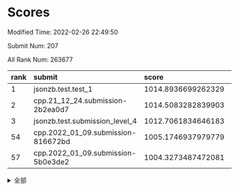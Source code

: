 # Scores

Modified Time: 2022-02-26 22:49:50

Submit Num: 207

All Rank Num: 263677

| rank |               submit               |       score        |       sigma        | pk_num |
| :--- | :--------------------------------- | :----------------- | :----------------- | :----- |
| 1    | jsonzb.test.test_1                 | 1014.8936699262329 | 0.868074009121718  | 5098   |
| 2    | cpp.21_12_24.submission-2b2ea0d7   | 1014.5083282839903 | 0.8443493817621406 | 5096   |
| 3    | jsonzb.test.submission_level_4     | 1012.7061834646183 | 0.8073692630875119 | 5092   |
| 54   | cpp.2022_01_09.submission-816672bd | 1005.1746937979779 | 0.7136301330567398 | 5092   |
| 57   | cpp.2022_01_09.submission-5b0e3de2 | 1004.3273487472081 | 0.7219903088351671 | 5096   |


<details>
<summary>全部</summary>

| rank |                 submit                 |       score        |       sigma        | pk_num |
| :--- | :------------------------------------- | :----------------- | :----------------- | :----- |
| 1    | jsonzb.test.test_1                     | 1014.8936699262329 | 0.868074009121718  | 5098   |
| 2    | cpp.21_12_24.submission-2b2ea0d7       | 1014.5083282839903 | 0.8443493817621406 | 5096   |
| 3    | jsonzb.test.submission_level_4         | 1012.7061834646183 | 0.8073692630875119 | 5092   |
| 4    | gobigger.level_3.submission_level_3_4  | 1011.6019697725096 | 0.7907211793852684 | 5096   |
| 5    | gobigger.level_3.submission_level_3_46 | 1011.4476004766882 | 0.7853111150402807 | 5092   |
| 6    | gobigger.level_3.submission_level_3_19 | 1011.311796385422  | 0.765681538992728  | 5097   |
| 7    | gobigger.level_3.submission_level_3_28 | 1011.2876539062916 | 0.7683927212724408 | 5099   |
| 8    | gobigger.level_3.submission_level_3_26 | 1011.1409822685445 | 0.7733608403168327 | 5092   |
| 9    | gobigger.level_3.submission_level_3_5  | 1011.0885085497572 | 0.7638738875613204 | 5089   |
| 10   | gobigger.level_3.submission_level_3_8  | 1011.0617311736576 | 0.7684367508794686 | 5093   |
| 11   | gobigger.level_3.submission_level_3_3  | 1011.0340810581613 | 0.7660181545408837 | 5095   |
| 12   | gobigger.level_3.submission_level_3_9  | 1010.9571380935398 | 0.7740679955439368 | 5096   |
| 13   | gobigger.level_3.submission_level_3_32 | 1010.80499593152   | 0.7597451078884581 | 5095   |
| 14   | gobigger.level_3.submission_level_3_27 | 1010.6956302596841 | 0.7669883222017313 | 5097   |
| 15   | gobigger.level_3.submission_level_3_21 | 1010.5450299037456 | 0.7714942200699513 | 5093   |
| 16   | gobigger.level_3.submission_level_3_35 | 1010.4779733836327 | 0.7396515422723646 | 5091   |
| 17   | gobigger.level_3.submission_level_3_31 | 1010.4683780429265 | 0.788238492847921  | 5088   |
| 18   | gobigger.level_3.submission_level_3_15 | 1010.467983956876  | 0.7703492869731087 | 5094   |
| 19   | gobigger.level_3.submission_level_3_29 | 1010.4044822668561 | 0.7444302860622067 | 5092   |
| 20   | gobigger.level_3.submission_level_3_41 | 1010.3580886573727 | 0.7562095299230882 | 5095   |
| 21   | gobigger.level_3.submission_level_3_34 | 1010.209382700712  | 0.7904465417168696 | 5096   |
| 22   | gobigger.level_3.submission_level_3_2  | 1010.1682307864215 | 0.7694514762057165 | 5093   |
| 23   | gobigger.level_3.submission_level_3_38 | 1010.160571934634  | 0.7363224262567091 | 5094   |
| 24   | gobigger.level_3.submission_level_3_14 | 1010.092251252001  | 0.7458587976357791 | 5098   |
| 25   | gobigger.level_3.submission_level_3_17 | 1010.0903034618885 | 0.7790361684945095 | 5092   |
| 26   | gobigger.level_3.submission_level_3_12 | 1010.0432019447876 | 0.7881675018249187 | 5096   |
| 27   | gobigger.level_3.submission_level_3_20 | 1010.029076198549  | 0.7528658203700291 | 5098   |
| 28   | gobigger.level_3.submission_level_3_40 | 1010.0041777143038 | 0.7760858309944971 | 5098   |
| 29   | gobigger.level_3.submission_level_3_43 | 1009.932510195989  | 0.7558658822026326 | 5097   |
| 30   | gobigger.level_3.submission_level_3_42 | 1009.843449578055  | 0.7486837263068021 | 5092   |
| 31   | gobigger.level_3.submission_level_3_37 | 1009.7931226379203 | 0.7680780669348105 | 5093   |
| 32   | gobigger.level_3.submission_level_3_25 | 1009.7285825980802 | 0.7509571106555143 | 5091   |
| 33   | gobigger.level_3.submission_level_3_44 | 1009.7122168692672 | 0.7601718729212258 | 5094   |
| 34   | gobigger.level_3.submission_level_3_47 | 1009.681305900673  | 0.7526195126115629 | 5101   |
| 35   | gobigger.level_3.submission_level_3_10 | 1009.5431235827959 | 0.7528283349418191 | 5097   |
| 36   | gobigger.level_3.submission_level_3_45 | 1009.5203216685438 | 0.7504339408036979 | 5101   |
| 37   | gobigger.level_3.submission_level_3_24 | 1009.4864705349054 | 0.7442427716104325 | 5098   |
| 38   | gobigger.level_3.submission_level_3_18 | 1009.4500670483401 | 0.7585974699857366 | 5095   |
| 39   | gobigger.level_3.submission_level_3_11 | 1009.402752207732  | 0.7305605897588602 | 5095   |
| 40   | gobigger.level_3.submission_level_3_23 | 1009.391384549023  | 0.753476271979002  | 5092   |
| 41   | gobigger.level_3.submission_level_3_36 | 1009.3747274164372 | 0.7747837713842688 | 5096   |
| 42   | gobigger.level_3.submission_level_3_39 | 1009.3550273804437 | 0.7482451348842112 | 5094   |
| 43   | gobigger.level_3.submission_level_3_22 | 1009.1794198263166 | 0.755126724200342  | 5094   |
| 44   | gobigger.level_3.submission_level_3_33 | 1009.0421955939702 | 0.7576832424339576 | 5092   |
| 45   | gobigger.level_3.submission_level_3_1  | 1008.9055866795284 | 0.7594338236064707 | 5099   |
| 46   | gobigger.level_3.submission_level_3_13 | 1008.7955589375232 | 0.7582437822701853 | 5096   |
| 47   | gobigger.level_3.submission_level_3_6  | 1008.6423370432855 | 0.75020871801452   | 5095   |
| 48   | gobigger.level_3.submission_level_3_48 | 1008.4685001317058 | 0.7281392343446006 | 5096   |
| 49   | gobigger.level_3.submission_level_3_30 | 1008.4375995237513 | 0.7277031002977599 | 5099   |
| 50   | gobigger.level_3.submission_level_3_49 | 1008.3473074133736 | 0.7421658655447488 | 5098   |
| 51   | gobigger.level_3.submission_level_3_7  | 1008.3327449876797 | 0.7587723857402919 | 5094   |
| 52   | gobigger.level_3.submission_level_3_0  | 1008.2475410009429 | 0.7337535734329942 | 5101   |
| 53   | gobigger.level_3.submission_level_3_16 | 1008.1477484564596 | 0.750648951731377  | 5096   |
| 54   | cpp.2022_01_09.submission-816672bd     | 1005.1746937979779 | 0.7136301330567398 | 5092   |
| 55   | gobigger.level_1.submission_level_1_15 | 1004.7759034364342 | 0.7267880773186043 | 5094   |
| 56   | gobigger.level_1.submission_level_1_14 | 1004.6119495911563 | 0.727894116765455  | 5096   |
| 57   | cpp.2022_01_09.submission-5b0e3de2     | 1004.3273487472081 | 0.7219903088351671 | 5096   |
| 58   | gobigger.level_1.submission_level_1_42 | 1004.2681448860077 | 0.7110494190620229 | 5100   |
| 59   | gobigger.level_1.submission_level_1_6  | 1004.2313277846373 | 0.7156240378021274 | 5096   |
| 60   | gobigger.level_1.submission_level_1_29 | 1004.1875470308629 | 0.7326993851002277 | 5096   |
| 61   | gobigger.level_1.submission_level_1_4  | 1004.1261568420592 | 0.7192014774048806 | 5099   |
| 62   | gobigger.level_1.submission_level_1_7  | 1004.1108046518431 | 0.7088951929122476 | 5094   |
| 63   | gobigger.level_1.submission_level_1_1  | 1003.9722772327607 | 0.7090098354759063 | 5091   |
| 64   | gobigger.level_1.submission_level_1_21 | 1003.9700886462728 | 0.7070860869875104 | 5089   |
| 65   | gobigger.level_1.submission_level_1_26 | 1003.7952377710728 | 0.7090405680037046 | 5097   |
| 66   | gobigger.level_1.submission_level_1_38 | 1003.7637666235618 | 0.7170089477254089 | 5098   |
| 67   | gobigger.level_1.submission_level_1_12 | 1003.756665970983  | 0.7153780872805074 | 5096   |
| 68   | gobigger.level_1.submission_level_1_31 | 1003.7532098295412 | 0.7142469251559336 | 5093   |
| 69   | gobigger.level_1.submission_level_1_46 | 1003.730935202413  | 0.7185290001364826 | 5096   |
| 70   | gobigger.level_1.submission_level_1_35 | 1003.7078841489464 | 0.7145366580501457 | 5095   |
| 71   | gobigger.level_1.submission_level_1_22 | 1003.6927148024109 | 0.7225665324138262 | 5097   |
| 72   | gobigger.level_1.submission_level_1_49 | 1003.6733455396784 | 0.7256353277752164 | 5096   |
| 73   | gobigger.level_1.submission_level_1_5  | 1003.665368382146  | 0.7210110275516433 | 5090   |
| 74   | gobigger.level_1.submission_level_1_47 | 1003.6009837251769 | 0.7085297285332056 | 5097   |
| 75   | gobigger.level_1.submission_level_1_27 | 1003.5884640524285 | 0.7182236346957395 | 5095   |
| 76   | gobigger.level_1.submission_level_1_13 | 1003.5442543730396 | 0.7203878889357175 | 5093   |
| 77   | gobigger.level_1.submission_level_1_32 | 1003.5232017563216 | 0.7064984508932192 | 5098   |
| 78   | gobigger.level_1.submission_level_1_19 | 1003.4405118638173 | 0.7022824797034836 | 5097   |
| 79   | gobigger.level_1.submission_level_1_2  | 1003.4262928908394 | 0.7094680079233063 | 5092   |
| 80   | gobigger.level_1.submission_level_1_30 | 1003.3128053738689 | 0.7166310144346959 | 5095   |
| 81   | gobigger.level_1.submission_level_1_25 | 1003.2213241787952 | 0.7217664502228268 | 5094   |
| 82   | gobigger.level_1.submission_level_1_33 | 1003.2112186445414 | 0.7105444955131462 | 5093   |
| 83   | gobigger.level_1.submission_level_1_8  | 1003.1770844750856 | 0.7145038529185421 | 5095   |
| 84   | gobigger.level_1.submission_level_1_43 | 1003.1593159061701 | 0.7035433430924748 | 5093   |
| 85   | gobigger.level_1.submission_level_1_17 | 1003.1563785866556 | 0.7065986908401476 | 5100   |
| 86   | gobigger.level_1.submission_level_1_39 | 1003.1479332852041 | 0.7075590990676586 | 5093   |
| 87   | gobigger.level_1.submission_level_1_18 | 1003.0133951834149 | 0.7154158728592673 | 5091   |
| 88   | gobigger.level_1.submission_level_1_37 | 1003.0045784637696 | 0.7134010461703704 | 5093   |
| 89   | gobigger.level_1.submission_level_1_41 | 1002.9705674117292 | 0.7242408014661357 | 5094   |
| 90   | gobigger.level_1.submission_level_1_23 | 1002.9102552359809 | 0.7230809107468221 | 5087   |
| 91   | gobigger.level_1.submission_level_1_16 | 1002.888334927137  | 0.7224891812973196 | 5090   |
| 92   | gobigger.level_1.submission_level_1_36 | 1002.8058680551025 | 0.7016154590353769 | 5103   |
| 93   | gobigger.level_1.submission_level_1_3  | 1002.6672211978345 | 0.719991954716995  | 5095   |
| 94   | gobigger.level_1.submission_level_1_24 | 1002.6530173275751 | 0.708941391370438  | 5093   |
| 95   | gobigger.level_1.submission_level_1_48 | 1002.5889739606575 | 0.7086863514786262 | 5094   |
| 96   | gobigger.level_1.submission_level_1_40 | 1002.5848343975514 | 0.7090376818346773 | 5098   |
| 97   | gobigger.level_1.submission_level_1_0  | 1002.5793711394075 | 0.7135337212271732 | 5096   |
| 98   | gobigger.level_1.submission_level_1_44 | 1002.5069019088793 | 0.714608364305396  | 5100   |
| 99   | gobigger.level_1.submission_level_1_20 | 1002.4222949534338 | 0.7135525413344997 | 5100   |
| 100  | gobigger.level_1.submission_level_1_45 | 1002.3786808233583 | 0.7052329337514962 | 5098   |
| 101  | gobigger.level_1.submission_level_1_34 | 1002.3439454175274 | 0.7115263918602497 | 5099   |
| 102  | gobigger.level_1.submission_level_1_10 | 1002.2133080672011 | 0.7054855223078315 | 5093   |
| 103  | gobigger.level_1.submission_level_1_9  | 1002.0219637763133 | 0.7137898053249074 | 5099   |
| 104  | gobigger.level_1.submission_level_1_28 | 1001.8123891220355 | 0.7127679392312408 | 5091   |
| 105  | gobigger.level_1.submission_level_1_11 | 1001.1152820037918 | 0.6987689988906168 | 5097   |
| 106  | gobigger.random.submission_random_20   | 997.0297323857224  | 0.7093267519127445 | 5097   |
| 107  | gobigger.random.submission_random_41   | 997.0260943187193  | 0.715279289062588  | 5094   |
| 108  | gobigger.random.submission_random_15   | 997.0044567302009  | 0.7055618545685289 | 5092   |
| 109  | gobigger.random.submission_random_25   | 996.9853420442972  | 0.7055639637558832 | 5092   |
| 110  | gobigger.random.submission_random_45   | 996.9826066659562  | 0.71416419050163   | 5093   |
| 111  | gobigger.random.submission_random_28   | 996.9598207956166  | 0.7113508485872091 | 5096   |
| 112  | gobigger.random.submission_random_9    | 996.7833472587265  | 0.7058518359803264 | 5095   |
| 113  | gobigger.random.submission_random_11   | 996.7019354721699  | 0.7163673266354714 | 5093   |
| 114  | gobigger.random.submission_random_47   | 996.6532003468826  | 0.7116144162506087 | 5096   |
| 115  | gobigger.random.submission_random_1    | 996.6100745943594  | 0.7186507637244964 | 5096   |
| 116  | gobigger.random.submission_random_22   | 996.4972840234203  | 0.7195933195728534 | 5093   |
| 117  | gobigger.random.submission_random_19   | 996.4579009739053  | 0.7288145070382561 | 5098   |
| 118  | gobigger.random.submission_random_21   | 996.4518566421151  | 0.7149462622347195 | 5096   |
| 119  | gobigger.random.submission_random_33   | 996.4316740329839  | 0.7041960214236903 | 5096   |
| 120  | gobigger.random.submission_random_32   | 996.4080952006807  | 0.711912253203433  | 5101   |
| 121  | gobigger.random.submission_random_2    | 996.3012278749212  | 0.7172286092975932 | 5096   |
| 122  | gobigger.random.submission_random_0    | 996.2947081866648  | 0.7284692865792274 | 5098   |
| 123  | gobigger.random.submission_random_30   | 996.2572152641062  | 0.7010937290168578 | 5099   |
| 124  | gobigger.random.submission_random_26   | 996.2422732574898  | 0.7104490289274806 | 5088   |
| 125  | gobigger.random.submission_random_48   | 996.1997026040472  | 0.7049463609906692 | 5098   |
| 126  | gobigger.random.submission_random_10   | 996.1404110352172  | 0.7186795267514631 | 5100   |
| 127  | gobigger.random.submission_random_6    | 996.1333022586954  | 0.705069864656572  | 5099   |
| 128  | gobigger.random.submission_random_35   | 996.1129101573681  | 0.7040843280745731 | 5093   |
| 129  | gobigger.random.submission_random_36   | 996.07600214226    | 0.7002955892778063 | 5094   |
| 130  | gobigger.random.submission_random_44   | 995.8940200714546  | 0.7039261288393234 | 5093   |
| 131  | gobigger.random.submission_random_46   | 995.8557833948404  | 0.7083528309285309 | 5101   |
| 132  | gobigger.random.submission_random_49   | 995.8082207115207  | 0.7072563463229333 | 5091   |
| 133  | gobigger.random.submission_random_42   | 995.8069061921384  | 0.7110232527750762 | 5100   |
| 134  | gobigger.random.submission_random_29   | 995.784497547917   | 0.719040867218937  | 5094   |
| 135  | gobigger.random.submission_random_5    | 995.7597693771493  | 0.7155835688985767 | 5098   |
| 136  | gobigger.random.submission_random_4    | 995.6982653484321  | 0.7065593788698235 | 5090   |
| 137  | gobigger.random.submission_random_38   | 995.6817354341214  | 0.7072297946911666 | 5092   |
| 138  | gobigger.random.submission_random_34   | 995.670540701486   | 0.7171609240107996 | 5090   |
| 139  | gobigger.random.submission_random_3    | 995.669871600213   | 0.7141176136059422 | 5097   |
| 140  | gobigger.random.submission_random_8    | 995.6563364742462  | 0.703376274451412  | 5097   |
| 141  | gobigger.random.submission_random_18   | 995.6418421772105  | 0.7045339580989607 | 5095   |
| 142  | gobigger.random.submission_random_23   | 995.5387945952641  | 0.7135611327986496 | 5093   |
| 143  | gobigger.random.submission_random_12   | 995.5083882353908  | 0.7086629142257886 | 5093   |
| 144  | gobigger.random.submission_random_24   | 995.4612705465329  | 0.704748798165625  | 5098   |
| 145  | gobigger.random.submission_random_37   | 995.3792605498792  | 0.7014760233038295 | 5097   |
| 146  | gobigger.random.submission_random_39   | 995.3630036571341  | 0.7146449799030272 | 5100   |
| 147  | gobigger.random.submission_random_27   | 995.3485351633116  | 0.7116667443276288 | 5093   |
| 148  | gobigger.random.submission_random_14   | 995.0766328444478  | 0.7149487201414152 | 5091   |
| 149  | gobigger.random.submission_random_43   | 995.0657913059403  | 0.703451846095924  | 5090   |
| 150  | gobigger.random.submission_random_40   | 995.0532426925834  | 0.7102422250676489 | 5093   |
| 151  | gobigger.random.submission_random_13   | 995.0206304191447  | 0.7227796112159246 | 5100   |
| 152  | gobigger.random.submission_random_17   | 994.9963455322477  | 0.7088507104388899 | 5093   |
| 153  | gobigger.random.submission_random_7    | 994.7956798613329  | 0.7286261829535831 | 5093   |
| 154  | gobigger.random.submission_random_31   | 994.332801954901   | 0.7094763530982303 | 5092   |
| 155  | gobigger.random.submission_random_16   | 994.2627545420365  | 0.7037464629300267 | 5094   |
| 156  | gobigger.level_2.submission_level_2_35 | 993.7394212892544  | 0.7282774737323401 | 5096   |
| 157  | gobigger.level_2.submission_level_2_28 | 993.7337190722242  | 0.7333128404000459 | 5098   |
| 158  | gobigger.level_2.submission_level_2_42 | 993.5998384851974  | 0.7387533675872608 | 5098   |
| 159  | gobigger.level_2.submission_level_2_26 | 993.4893926566953  | 0.7373969084425107 | 5100   |
| 160  | gobigger.level_2.submission_level_2_0  | 993.3027045217553  | 0.7326779135475608 | 5100   |
| 161  | gobigger.level_2.submission_level_2_7  | 993.2618454131377  | 0.7423206390406805 | 5094   |
| 162  | gobigger.level_2.submission_level_2_25 | 993.188547623781   | 0.7346503742629411 | 5095   |
| 163  | gobigger.level_2.submission_level_2_4  | 993.1860800423966  | 0.7388731437524239 | 5096   |
| 164  | gobigger.level_2.submission_level_2_3  | 993.153731189895   | 0.7327892208108329 | 5091   |
| 165  | gobigger.level_2.submission_level_2_1  | 993.0309284967269  | 0.7356478374055032 | 5096   |
| 166  | gobigger.level_2.submission_level_2_34 | 992.9912990542571  | 0.7523600679009379 | 5090   |
| 167  | gobigger.level_2.submission_level_2_45 | 992.9773256979298  | 0.7533565022473263 | 5093   |
| 168  | gobigger.level_2.submission_level_2_14 | 992.9248032023362  | 0.741695528596581  | 5099   |
| 169  | gobigger.level_2.submission_level_2_19 | 992.754979790131   | 0.7309142405069528 | 5096   |
| 170  | gobigger.level_2.submission_level_2_9  | 992.7379210449017  | 0.7327682715881307 | 5097   |
| 171  | gobigger.level_2.submission_level_2_23 | 992.7277511715046  | 0.7442542379402076 | 5095   |
| 172  | gobigger.level_2.submission_level_2_41 | 992.7041826962193  | 0.7369389639842346 | 5097   |
| 173  | gobigger.level_2.submission_level_2_46 | 992.6460377920579  | 0.7355245118633299 | 5100   |
| 174  | gobigger.level_2.submission_level_2_13 | 992.6095077147794  | 0.7588368719749775 | 5100   |
| 175  | gobigger.level_2.submission_level_2_2  | 992.5566823894442  | 0.7407219177170914 | 5096   |
| 176  | gobigger.level_2.submission_level_2_44 | 992.4889676409714  | 0.7495768871452135 | 5095   |
| 177  | gobigger.level_2.submission_level_2_37 | 992.3964295536421  | 0.7383958000761245 | 5098   |
| 178  | gobigger.level_2.submission_level_2_20 | 992.3114359208629  | 0.7313118766851906 | 5097   |
| 179  | gobigger.level_2.submission_level_2_18 | 992.2828673313243  | 0.7385809940240634 | 5096   |
| 180  | gobigger.level_2.submission_level_2_5  | 992.2668889415175  | 0.7499296962891081 | 5096   |
| 181  | gobigger.level_2.submission_level_2_15 | 992.1678904306023  | 0.7561149706285742 | 5095   |
| 182  | gobigger.level_2.submission_level_2_10 | 992.1484561537153  | 0.7490215679157348 | 5091   |
| 183  | gobigger.level_2.submission_level_2_47 | 992.1227766996311  | 0.7320038696015462 | 5092   |
| 184  | gobigger.level_2.submission_level_2_39 | 992.0749897331918  | 0.7396310004812162 | 5091   |
| 185  | gobigger.level_2.submission_level_2_24 | 992.0461910581082  | 0.7369959140932016 | 5096   |
| 186  | gobigger.level_2.submission_level_2_12 | 992.0200625345652  | 0.7364475776839945 | 5094   |
| 187  | gobigger.level_2.submission_level_2_11 | 992.0042139407323  | 0.743193846367394  | 5095   |
| 188  | gobigger.level_2.submission_level_2_38 | 991.8419462311347  | 0.7506453095007849 | 5097   |
| 189  | gobigger.level_2.submission_level_2_40 | 991.7270935446779  | 0.7460092253040905 | 5097   |
| 190  | gobigger.level_2.submission_level_2_30 | 991.7196586065832  | 0.7491180178351547 | 5092   |
| 191  | gobigger.level_2.submission_level_2_29 | 991.5736505826228  | 0.7486878223736095 | 5099   |
| 192  | gobigger.level_2.submission_level_2_21 | 991.4944708781543  | 0.7327797952593585 | 5097   |
| 193  | gobigger.level_2.submission_level_2_17 | 991.4602005612655  | 0.7419869977918233 | 5099   |
| 194  | gobigger.level_2.submission_level_2_8  | 991.332964805219   | 0.7493418989260574 | 5096   |
| 195  | gobigger.level_2.submission_level_2_32 | 991.2801804637578  | 0.7591520813524446 | 5093   |
| 196  | gobigger.level_2.submission_level_2_27 | 991.1609190538942  | 0.7415543776014251 | 5097   |
| 197  | gobigger.level_2.submission_level_2_16 | 991.1587779803473  | 0.7569187712479656 | 5093   |
| 198  | gobigger.level_2.submission_level_2_36 | 990.9344156874182  | 0.7460537296681418 | 5095   |
| 199  | gobigger.level_2.submission_level_2_33 | 990.9080203917989  | 0.7469088619241526 | 5093   |
| 200  | gobigger.level_2.submission_level_2_48 | 990.9049752277713  | 0.7692187683156303 | 5101   |
| 201  | gobigger.level_2.submission_level_2_22 | 990.8545609844256  | 0.7487482761405587 | 5090   |
| 202  | gobigger.level_2.submission_level_2_43 | 990.8312093685312  | 0.7631947780929048 | 5093   |
| 203  | gobigger.level_2.submission_level_2_49 | 990.7826395680322  | 0.7462111359225873 | 5095   |
| 204  | gobigger.level_2.submission_level_2_31 | 990.4342832094468  | 0.7624005952747377 | 5098   |
| 205  | gobigger.level_2.submission_level_2_6  | 990.3090790602237  | 0.7697735609553119 | 5091   |
| 206  | gobigger.none.submission_none_0        | 978.6782145747377  | 1.2816614746089279 | 5097   |
| 207  | gobigger.none.submission_none_1        | 977.1619949920027  | 1.45226728335707   | 5096   |

</details>